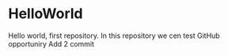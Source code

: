 # HelloWorld
Hello world, first repository. In this repository we cen test GitHub opportuniry
Add 2 commit
